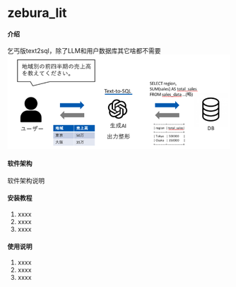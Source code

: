 # zebura_lit

#### 介绍
乞丐版text2sql，除了LLM和用户数据库其它啥都不需要
![txt2sql](./txt2sql.png)

#### 软件架构
软件架构说明


#### 安装教程

1.  xxxx
2.  xxxx
3.  xxxx

#### 使用说明

1.  xxxx
2.  xxxx
3.  xxxx


